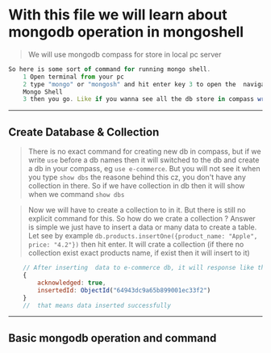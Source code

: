 # With this file we will learn about mongodb operation in mongoshell

> We will use mongodb compass for store in local pc server

```js
So here is some sort of command for running mongo shell.
    1 Open terminal from your pc
    2 type "mongo" or "mongosh" and hit enter key 3 to open the  navigate
    Mongo Shell
    3 then you go. Like if you wanna see all the db store in compass write `show dbs`
```

---

## Create Database & Collection

> There is no exact command for creating new db in compass, but if we write `use` before a db names then it will switched to the db and create a db in your compass, eg `use e-commerce`. But you will not see it when you type `show dbs` the reasone behind this cz, you don't have any collection in there. So if we have collection in db then it will show when we command `show dbs`

> Now we will have to create a collection to in it. But there is still no explicit command for this. So how do we crate a collection ? Answer is simple we just have to insert a data or many data to create a table. Let see by example `db.products.insertOne({product_name: "Apple", price: "4.2"})` then hit enter. It will crate a collection (if there no collection exist exact products name, if exist then it will insert to it)

```js
    // After inserting  data to e-commerce db, it will response like this
    {
        acknowledged: true,
        insertedId: ObjectId("64943dc9a65b899001ec33f2")
    }
    //  that means data inserted successfully
```

---

## Basic mongodb operation and command
